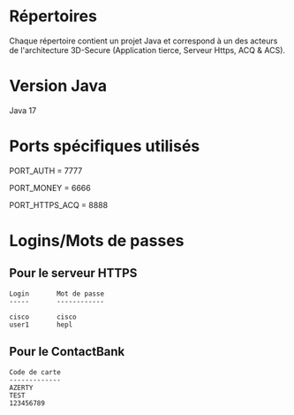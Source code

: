 # Répertoires

Chaque répertoire contient un projet Java et correspond à un des acteurs de l'architecture 3D-Secure (Application tierce, Serveur Https, ACQ & ACS).

# Version Java

Java 17

# Ports spécifiques utilisés

PORT_AUTH = 7777

PORT_MONEY = 6666

PORT_HTTPS_ACQ = 8888

# Logins/Mots de passes

## Pour le serveur HTTPS

    Login       Mot de passe
    -----       ------------

    cisco       cisco
    user1       hepl

## Pour le ContactBank

    Code de carte
    -------------
    AZERTY
    TEST
    123456789